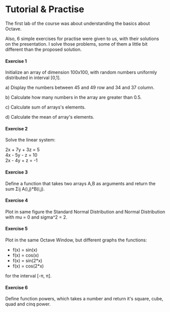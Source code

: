 # Tutorial & Practise

The first lab of the course was about understanding the basics about Octave.

Also, 6 simple exercises for practise were given to us, with their solutions on the presentation. I solve those problems, some of them a little bit different than the proposed solution.

#### Exercise 1

Initialize an array of dimension 100x100, with random numbers uniformly distributed in interval [0,1].

a) Display the numbers between 45 and 49 row and 34 and 37 column.

b) Calculate how many numbers in the array are greater than 0.5.

c) Calculate sum of arrays's elements.

d) Calculate the mean of array's elements.

#### Exercise 2

Solve the linear system:

2x + 7y + 3z = 5 <br/>
4x - 5y - z = 10 <br/>
2x - 4y + z = -1

#### Exercise 3

Define a function that takes two arrays A,B as arguments and return the sum Σij A(i,j)\*B(i,j).

#### Exercise 4

Plot in same figure the Standard Normal Distribution and Normal Distribution with mu = 0 and sigma^2 = 2.

#### Exercise 5

Plot in the same Octave Window, but different graphs the functions:

- f(x) = sin(x)
- f(x) = cos(x)
- f(x) = sin(2*x)
- f(x) = cos(2*x)

for the interval [-π, π].

#### Exercise 6

Define function powers, which takes a number and return it's square, cube, quad and cinq power.



